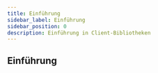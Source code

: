 ```yaml
---
title: Einführung
sidebar_label: Einführung
sidebar_position: 0
description: Einführung in Client-Bibliotheken
---
```


## Einführung
